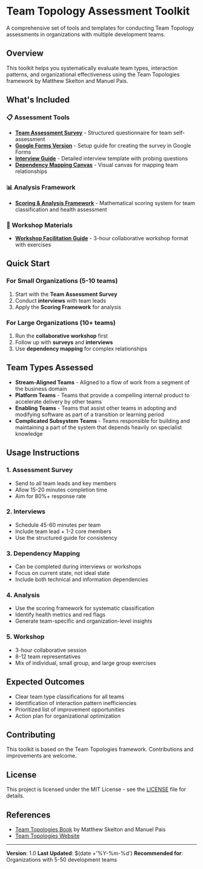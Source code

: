 # Team Topology Assessment Toolkit

A comprehensive set of tools and templates for conducting Team Topology assessments in organizations with multiple development teams.

## Overview

This toolkit helps you systematically evaluate team types, interaction patterns, and organizational effectiveness using the Team Topologies framework by Matthew Skelton and Manuel Pais.

## What's Included

### 📋 Assessment Tools
- **[Team Assessment Survey](team-topology-assessment-survey.md)** - Structured questionnaire for team self-assessment
- **[Google Forms Version](google-forms-setup-guide.md)** - Setup guide for creating the survey in Google Forms
- **[Interview Guide](team-topology-interview-guide.md)** - Detailed interview template with probing questions
- **[Dependency Mapping Canvas](dependency-mapping-canvas.md)** - Visual canvas for mapping team relationships

### 📊 Analysis Framework
- **[Scoring & Analysis Framework](scoring-analysis-framework.md)** - Mathematical scoring system for team classification and health assessment

### 🎯 Workshop Materials
- **[Workshop Facilitation Guide](workshop-facilitation-guide.md)** - 3-hour collaborative workshop format with exercises

## Quick Start

### For Small Organizations (5-10 teams)
1. Start with the **Team Assessment Survey**
2. Conduct **interviews** with team leads
3. Apply the **Scoring Framework** for analysis

### For Large Organizations (10+ teams)
1. Run the **collaborative workshop** first
2. Follow up with **surveys** and **interviews**
3. Use **dependency mapping** for complex relationships

## Team Types Assessed

- **Stream-Aligned Teams** - Aligned to a flow of work from a segment of the business domain
- **Platform Teams** - Teams that provide a compelling internal product to accelerate delivery by other teams
- **Enabling Teams** - Teams that assist other teams in adopting and modifying software as part of a transition or learning period
- **Complicated Subsystem Teams** - Teams responsible for building and maintaining a part of the system that depends heavily on specialist knowledge

## Usage Instructions

### 1. Assessment Survey
- Send to all team leads and key members
- Allow 15-20 minutes completion time
- Aim for 80%+ response rate

### 2. Interviews
- Schedule 45-60 minutes per team
- Include team lead + 1-2 core members
- Use the structured guide for consistency

### 3. Dependency Mapping
- Can be completed during interviews or workshops
- Focus on current state, not ideal state
- Include both technical and information dependencies

### 4. Analysis
- Use the scoring framework for systematic classification
- Identify health metrics and red flags
- Generate team-specific and organization-level insights

### 5. Workshop
- 3-hour collaborative session
- 8-12 team representatives
- Mix of individual, small group, and large group exercises

## Expected Outcomes

- Clear team type classifications for all teams
- Identification of interaction pattern inefficiencies
- Prioritized list of improvement opportunities
- Action plan for organizational optimization

## Contributing

This toolkit is based on the Team Topologies framework. Contributions and improvements are welcome.

## License

This project is licensed under the MIT License - see the [LICENSE](LICENSE) file for details.

## References

- [Team Topologies Book](https://teamtopologies.com/) by Matthew Skelton and Manuel Pais
- [Team Topologies Website](https://teamtopologies.com/)

---

**Version**: 1.0
**Last Updated**: $(date +'%Y-%m-%d')
**Recommended for**: Organizations with 5-50 development teams